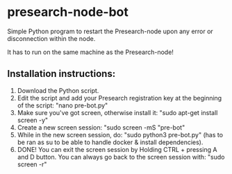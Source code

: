 # presearch-node-bot
Simple Python program to restart the Presearch-node upon any error or disconnection within the node.

It has to run on the same machine as the Presearch-node!

## Installation instructions:
1. Download the Python script.
2. Edit the script and add your Presearch registration key at the beginning of the script: "nano pre-bot.py"
3. Make sure you've got screen, otherwise install it: "sudo apt-get install screen -y"
4. Create a new screen session: "sudo screen -mS "pre-bot"
5. While in the new screen session, do: "sudo python3 pre-bot.py" (has to be ran as su to be able to handle docker & install dependencies).
6. DONE! You can exit the screen session by Holding CTRL + pressing A and D button. You can always go back to the screen session with: "sudo screen -r"
